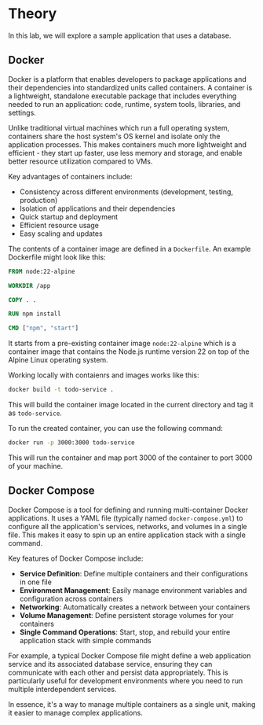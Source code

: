 # Theory

In this lab, we will explore a sample application that uses a database.

## Docker

Docker is a platform that enables developers to package applications and their dependencies into standardized units called containers. A container is a lightweight, standalone executable package that includes everything needed to run an application: code, runtime, system tools, libraries, and settings.

Unlike traditional virtual machines which run a full operating system, containers share the host system's OS kernel and isolate only the application processes. This makes containers much more lightweight and efficient - they start up faster, use less memory and storage, and enable better resource utilization compared to VMs.

Key advantages of containers include:
- Consistency across different environments (development, testing, production)
- Isolation of applications and their dependencies
- Quick startup and deployment
- Efficient resource usage
- Easy scaling and updates

The contents of a container image are defined in a `Dockerfile`.
An example Dockerfile might look like this:
```dockerfile
FROM node:22-alpine

WORKDIR /app

COPY . .

RUN npm install

CMD ["npm", "start"]
```

It starts from a pre-existing container image `node:22-alpine` which is a container image that contains the Node.js runtime version 22 on top of the Alpine Linux operating system.

Working locally with contaienrs and images works like this:

```sh
docker build -t todo-service .
```

This will build the container image located in the current directory and tag it as `todo-service`.

To run the created container, you can use the following command:

```sh
docker run -p 3000:3000 todo-service
```

This will run the container and map port 3000 of the container to port 3000 of your machine.


## Docker Compose

Docker Compose is a tool for defining and running multi-container Docker applications. It uses a YAML file (typically named `docker-compose.yml`) to configure all the application's services, networks, and volumes in a single file. This makes it easy to spin up an entire application stack with a single command.

Key features of Docker Compose include:

- **Service Definition**: Define multiple containers and their configurations in one file
- **Environment Management**: Easily manage environment variables and configuration across containers
- **Networking**: Automatically creates a network between your containers
- **Volume Management**: Define persistent storage volumes for your containers
- **Single Command Operations**: Start, stop, and rebuild your entire application stack with simple commands

For example, a typical Docker Compose file might define a web application service and its associated database service, ensuring they can communicate with each other and persist data appropriately. This is particularly useful for development environments where you need to run multiple interdependent services.

In essence, it's a way to manage multiple containers as a single unit, making it easier to manage complex applications.
